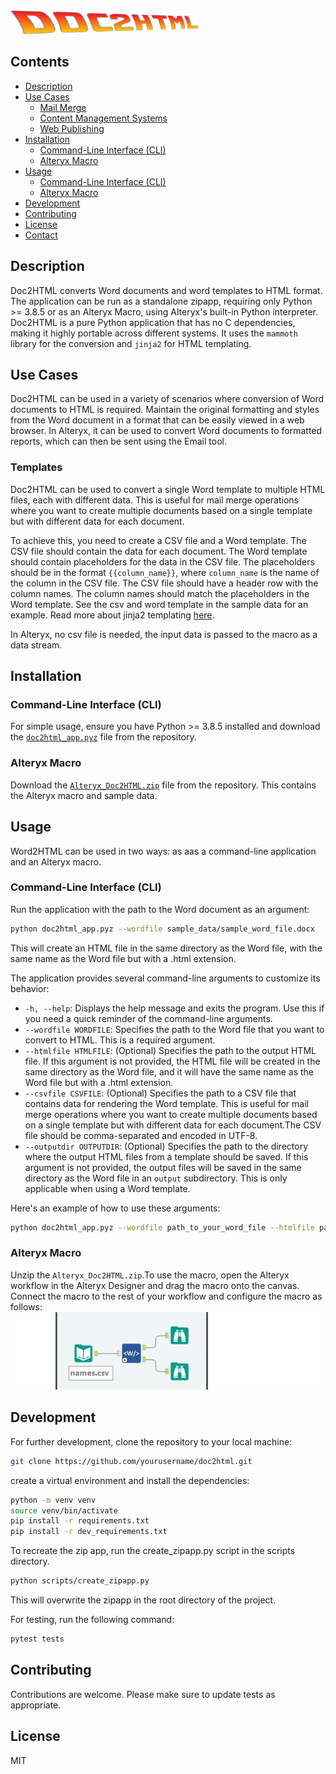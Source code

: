 
<img src="doc2html.png" alt="Alt DOC2HTML" width="300" >

## Contents

- [Description](#description)
- [Use Cases](#use-cases)
  - [Mail Merge](#mail-merge)
  - [Content Management Systems](#content-management-systems)
  - [Web Publishing](#web-publishing)
- [Installation](#installation)
  - [Command-Line Interface (CLI)](#command-line-interface-cli-1)
  - [Alteryx Macro](#alteryx-macro-1)
- [Usage](#usage)
  - [Command-Line Interface (CLI)](#command-line-interface-cli)
  - [Alteryx Macro](#alteryx-macro)
- [Development](#development)
- [Contributing](#contributing)
- [License](#license)
- [Contact](#contact)

## Description

Doc2HTML converts Word documents and word templates to HTML format. The application can be run as a standalone zipapp, requiring only Python >= 3.8.5 or as an Alteryx Macro, using Alteryx's built-in Python interpreter.
Doc2HTML is a pure Python application that has no C dependencies, making it highly portable across different systems. It uses the `mammoth` library for the conversion and `jinja2` for HTML templating.

## Use Cases

Doc2HTML can be used in a variety of scenarios where conversion of Word documents to HTML is required. 
Maintain the original formatting and styles from the Word document in a format that can be easily viewed in a web browser.
In Alteryx, it can be used to convert Word documents to formatted reports, which can then be sent using the Email tool.

### Templates

Doc2HTML can be used to convert a single Word template to multiple HTML files, each with different data. This is useful for mail merge operations where you want to create multiple documents based on a single template but with different data for each document.

To achieve this, you need to create a CSV file and a Word template. 
The CSV file should contain the data for each document. The Word template should contain placeholders for the data in the CSV file. The placeholders should be in the format `{{column_name}}`, where `column_name` is the name of the column in the CSV file. The CSV file should have a header row with the column names. The column names should match the placeholders in the Word template.
See the csv and word template in the sample data for an example.
Read more about jinja2 templating [here](https://jinja.palletsprojects.com/en/3.0.x/templates/).

In Alteryx, no csv file is needed, the input data is passed to the macro as a data stream. 

## Installation

### Command-Line Interface (CLI)
For simple usage, ensure you have Python >= 3.8.5 installed and download the [`doc2html_app.pyz`](https://github.com/Au2mater/Doc2HTML/blob/main/doc2html_app.pyz) file from the repository.

### Alteryx Macro
Download the [`Alteryx_Doc2HTML.zip`](https://github.com/Au2mater/Doc2HTML/blob/main/Alteryx_Doc2HTML.zip) file from the repository. This contains the Alteryx macro and sample data.

## Usage

Word2HTML can be used in two ways: as aas a command-line application and an Alteryx macro.

### Command-Line Interface (CLI)
Run the application with the path to the Word document as an argument:
```sh
python doc2html_app.pyz --wordfile sample_data/sample_word_file.docx
```
This will create an HTML file in the same directory as the Word file, with the same name as the Word file but with a .html extension.

The application provides several command-line arguments to customize its behavior:

- `-h, --help`: Displays the help message and exits the program. Use this if you need a quick reminder of the command-line arguments.
- `--wordfile WORDFILE`: Specifies the path to the Word file that you want to convert to HTML. This is a required argument.
- `--htmlfile HTMLFILE`: (Optional) Specifies the path to the output HTML file. If this argument is not provided, the HTML file will be created in the same directory as the Word file, and it will have the same name as the Word file but with a .html extension.
- `--csvfile CSVFILE`: (Optional) Specifies the path to a CSV file that contains data for rendering the Word template. This is useful for mail merge operations where you want to create multiple documents based on a single template but with different data for each document.The CSV file should be comma-separated and encoded in UTF-8.
- `--outputdir OUTPUTDIR`: (Optional) Specifies the path to the directory where the output HTML files from a template should be saved. If this argument is not provided, the output files will be saved in the same directory as the Word file in an `output` subdirectory. This is only applicable when using a Word template.

Here's an example of how to use these arguments:

```sh
python doc2html_app.pyz --wordfile path_to_your_word_file --htmlfile path_to_your_html_file --outputdir path_to_your_output_dir --csvfile path_to_your_csv_file
``` 
### Alteryx Macro
Unzip the `Alteryx_Doc2HTML.zip`.To use the macro, open the Alteryx workflow in the Alteryx Designer and drag the macro onto the canvas. Connect the macro to the rest of your workflow and configure the macro as follows:
![Alt text](screenshot.jpg)

## Development
For further development, clone the repository to your local machine:

```sh
git clone https://github.com/yourusername/doc2html.git
```
create a virtual environment and install the dependencies:
```sh
python -m venv venv
source venv/bin/activate
pip install -r requirements.txt
pip install -r dev_requirements.txt
```
To recreate the zip app, run the create_zipapp.py script in the scripts directory.
```sh
python scripts/create_zipapp.py
```
This will overwrite the zipapp in the root directory of the project.

For testing, run the following command:
```sh
pytest tests
```
## Contributing
Contributions are welcome. Please make sure to update tests as appropriate.

## License
MIT

